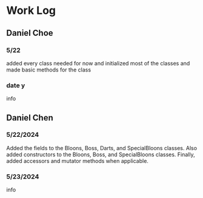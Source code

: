 # Work Log

## Daniel Choe

### 5/22

added every class needed for now and initialized most of the classes and made basic methods for the class

### date y

info


## Daniel Chen

### 5/22/2024

Added the fields to the Bloons, Boss, Darts, and SpecialBloons classes. Also added constructors to the Bloons, Boss, and SpecialBloons classes.
Finally, added accessors and mutator methods when applicable. 

### 5/23/2024

info
